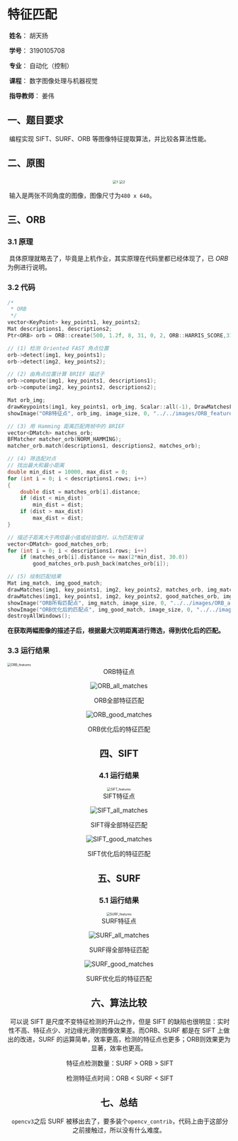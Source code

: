 # 特征匹配

​	**姓名**： 胡天扬

​	**学号**： 3190105708

​	**专业**： 自动化（控制）

​	**课程**： 数字图像处理与机器视觉	

​	**指导教师**： 姜伟



## 一、题目要求

​		编程实现 SIFT、SURF、ORB 等图像特征提取算法，并比较各算法性能。



## 二、原图

<center><img src="report.assets/1.png" alt="1" style="zoom:50%;" /> <img src="report.assets/2.png" alt="2" style="zoom:50%;" /></center>

​		输入是两张不同角度的图像，图像尺寸为`480 x 640`。



## 三、ORB

### 3.1 原理

​		具体原理就略去了，毕竟是上机作业，其实原理在代码里都已经体现了，已 $ORB$ 为例进行说明。

### 3.2 代码

```c++
/*
 * ORB
 */
vector<KeyPoint> key_points1, key_points2;
Mat descriptions1, descriptions2;
Ptr<ORB> orb = ORB::create(500, 1.2f, 8, 31, 0, 2, ORB::HARRIS_SCORE,31,20);

// (1) 检测 Oriented FAST 角点位置
orb->detect(img1, key_points1);
orb->detect(img2, key_points2);

// (2) 由角点位置计算 BRIEF 描述子
orb->compute(img1, key_points1, descriptions1);
orb->compute(img2, key_points2, descriptions2);

Mat orb_img;
drawKeypoints(img1, key_points1, orb_img, Scalar::all(-1), DrawMatchesFlags::DEFAULT);
showImage("ORB特征点", orb_img, image_size, 0, "../../images/ORB_features.png");

// (3) 用 Hamming 距离匹配两帧中的 BRIEF
vector<DMatch> matches_orb;
BFMatcher matcher_orb(NORM_HAMMING);
matcher_orb.match(descriptions1, descriptions2, matches_orb);

// (4) 筛选配对点
// 找出最大和最小距离
double min_dist = 10000, max_dist = 0;
for (int i = 0; i < descriptions1.rows; i++)
{
    double dist = matches_orb[i].distance;
    if (dist < min_dist)
        min_dist = dist;
    if (dist > max_dist)
        max_dist = dist;
}

// 描述子距离大于两倍最小值或经验值时，认为匹配有误
vector<DMatch> good_matches_orb;
for (int i = 0; i < descriptions1.rows; i++)
    if (matches_orb[i].distance <= max(2*min_dist, 30.0))
        good_matches_orb.push_back(matches_orb[i]);

// (5) 绘制匹配结果
Mat img_match, img_good_match;
drawMatches(img1, key_points1, img2, key_points2, matches_orb, img_match);
drawMatches(img1, key_points1, img2, key_points2, good_matches_orb, img_good_match);
showImage("ORB所有匹配点", img_match, image_size, 0, "../../images/ORB_all_matches.png");
showImage("ORB优化后的匹配点", img_good_match, image_size, 0, "../../images/ORB_good_matches.png");
destroyAllWindows();
```

​		**在获取两幅图像的描述子后，根据最大汉明距离进行筛选，得到优化后的匹配。**

### 3.3 运行结果

<img src="report.assets/ORB_features.png" alt="ORB_features" style="zoom:50%;" />

<center>ORB特征点

![ORB_all_matches](report.assets/ORB_all_matches.png)

<center>ORB全部特征匹配

![ORB_good_matches](report.assets/ORB_good_matches.png)

<center>ORB优化后的特征匹配



## 四、SIFT

### 4.1 运行结果

<img src="report.assets/SIFT_features.png" alt="SIFT_features" style="zoom:50%;" />

<center>SIFT特征点

![SIFT_all_matches](report.assets/SIFT_all_matches.png)

<center>SIFT得全部特征匹配

![SIFT_good_matches](report.assets/SIFT_good_matches.png)

<center>SIFT优化后的特征匹配



## 五、SURF

### 5.1 运行结果

<img src="report.assets/SURF_features.png" alt="SURF_features" style="zoom:50%;" />

<center>SURF特征点

![SURF_all_matches](report.assets/SURF_all_matches-16537535502131.png)

<center>SURF得全部特征匹配

![SURF_good_matches](report.assets/SURF_good_matches.png)

<center>SURF优化后的特征匹配



## 六、算法比较

​		可以说 SIFT 是尺度不变特征检测的开山之作，但是 SIFT 的缺陷也很明显：实时性不高、特征点少、对边缘光滑的图像效果差。而ORB、SURF 都是在 SIFT 上做出的改进，SURF 的运算简单，效率更高，检测的特征点也更多；ORB则效果更为显著，效率也更高。

​		特征点检测数量：SURF > ORB > SIFT

​		检测特征点时间：ORB < SURF < SIFT



## 七、总结

​		`opencv3`之后 SURF 被移出去了，要多装个`opencv_contrib`，代码上由于这部分之前接触过，所以没有什么难度。
